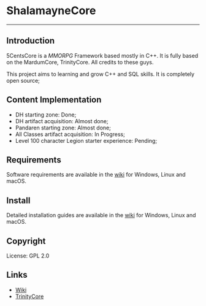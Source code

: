 # ShalamayneCore

--------------

## Introduction

5CentsCore is a *MMORPG* Framework based mostly in C++.
It is fully based on the MardumCore, TrinityCore.
All credits to these guys.

This project aims to learning and grow C++ and SQL skills.
It is completely open source;

## Content Implementation
- DH starting zone: Done;
- DH artifact acquisition: Almost done;
- Pandaren starting zone: Almost done;
- All Classes artifact acquisition: In Progress;
- Level 100 character Legion starter experience: Pending;

## Requirements

Software requirements are available in the [wiki](https://www.trinitycore.info/display/tc/Requirements) for
Windows, Linux and macOS.

## Install

Detailed installation guides are available in the [wiki](https://www.trinitycore.info/display/tc/Installation+Guide) for
Windows, Linux and macOS.

## Copyright

License: GPL 2.0

## Links

* [Wiki](https://www.trinitycore.info)
* [TrinityCore](https://www.trinitycore.org/)
